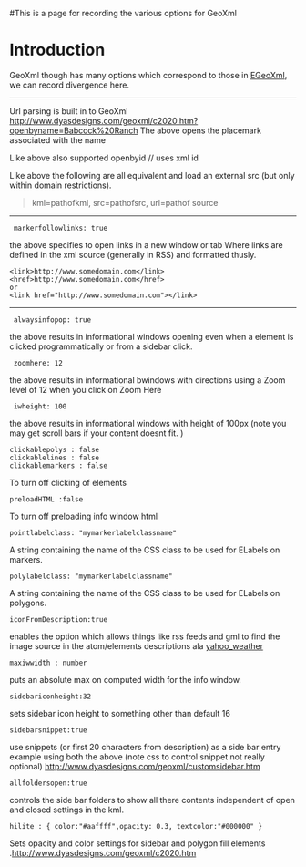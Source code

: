 #This is a page for recording the various options for GeoXml
# Introduction #
GeoXml though has many options which correspond to those in [EGeoXml](http://econym.org.uk/gmap/egeoxml.htm), we can record divergence here.

---

Url parsing  is built in to GeoXml
http://www.dyasdesigns.com/geoxml/c2020.htm?openbyname=Babcock%20Ranch
The above opens the placemark associated with the name

Like above also supported openbyid  // uses xml id

Like above the following are all equivalent and load an external src (but only within domain restrictions).
> kml=pathofkml, src=pathofsrc, url=pathof source


---

```
 markerfollowlinks: true 
```
the above specifies to open links in a new window or tab
Where links are defined in the xml source (generally in RSS) and formatted thusly.
```
<link>http://www.somedomain.com</link>
<href>http://www.somedomain.com</href>
or 
<link href="http://www.somedomain.com"></link>
```


---


```
 alwaysinfopop: true 
```
the above results in informational windows opening even when a element is clicked programmatically or from a sidebar click.
```
 zoomhere: 12 
```
the above results in informational bwindows with directions using a Zoom level of 12 when you click on Zoom Here
```
 iwheight: 100 
```
the above results in informational windows with height of 100px (note you may get scroll bars if your content doesnt fit. )
```
clickablepolys : false
clickablelines : false
clickablemarkers : false
```
To turn off clicking of elements
```
preloadHTML :false
```
To turn off preloading info window html
```
pointlabelclass: "mymarkerlabelclassname" 
```
A string containing the name of the CSS class to be used for ELabels on markers.
```
polylabelclass: "mymarkerlabelclassname" 
```
A string containing the name of the CSS class to be used for ELabels on polygons.
```
iconFromDescription:true
```
enables the option which allows things like rss feeds and gml to find the image source in the atom/elements descriptions ala [yahoo\_weather](http://www.dyasdesigns.com/geoxml/myweather.htm)

```
maxiwwidth : number 
```
puts an absolute max on computed width for the info window.

```
sidebariconheight:32
```
sets sidebar icon height to something other than default 16
```
sidebarsnippet:true
```
use snippets (or first 20 characters from description) as a side bar entry
example using both the above (note css to control snippet not really optional)
http://www.dyasdesigns.com/geoxml/customsidebar.htm

```
allfoldersopen:true
```
controls the side bar folders to show all there contents independent of  open and closed settings in the kml.

```
hilite : { color:"#aaffff",opacity: 0.3, textcolor:"#000000" }
```

Sets opacity and color settings for sidebar and polygon fill elements
.http://www.dyasdesigns.com/geoxml/c2020.htm